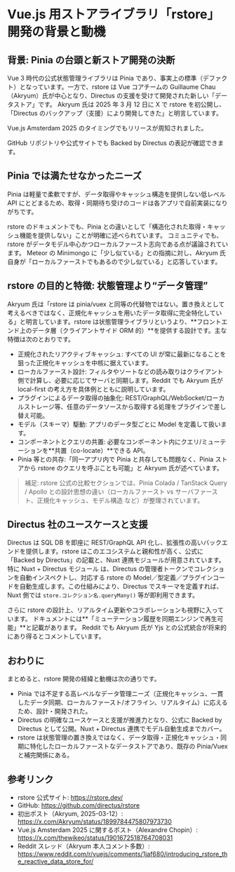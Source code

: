 # Vue.js 用ストアライブラリ「rstore」開発の背景と動機

## 背景: Pinia の台頭と新ストア開発の決断

Vue 3 時代の公式状態管理ライブラリは Pinia であり、事実上の標準（デファクト）となっています。一方で、rstore は Vue コアチームの Guillaume Chau（Akryum）氏が中心となり、Directus の支援を受けて開発された新しい「データストア」です。
Akryum 氏は 2025 年 3 月 12 日に X で rstore を初公開し、「Directus のバックアップ（支援）により開発してきた」と明言しています。

Vue.js Amsterdam 2025 のタイミングでもリリースが周知されました。

GitHub リポジトリや公式サイトでも Backed by Directus の表記が確認できます。

## Pinia では満たせなかったニーズ

Pinia は軽量で柔軟ですが、データ取得やキャッシュ構造を提供しない低レベル API にとどまるため、取得・同期待ち受けのコードは各アプリで自前実装になりがちです。

rstore のドキュメントでも、Pinia との違いとして「構造化された取得・キャッシュ機能を提供しない」ことが明確に述べられています。
コミュニティでも、rstore がデータモデル中心かつローカルファースト志向である点が議論されています。
Meteor の Minimongo に「少し似ている」との指摘に対し、Akryum 氏自身が「ローカルファーストでもあるので少し似ている」と応答しています。

## rstore の目的と特徴: 状態管理より“データ管理”

Akryum 氏は「rstore は pinia/vuex と同等の代替物ではない。置き換えとして考えるべきではなく、正規化キャッシュを用いたデータ取得に完全特化している」と明言しています。rstore は状態管理ライブラリというより、\*\*フロントエンド上のデータ層（クライアントサイド ORM 的）\*\*を提供する設計です。主な特徴は次のとおりです。

- 正規化されたリアクティブキャッシュ: すべての UI が常に最新になることを狙った正規化キャッシュを中核に据えています。
- ローカルファースト設計: フィルタやソートなどの読み取りはクライアント側で計算し、必要に応じてサーバと同期します。Reddit でも Akryum 氏が local-first の考え方を具体例とともに説明しています。
- プラグインによるデータ取得の抽象化: REST/GraphQL/WebSocket/ローカルストレージ等、任意のデータソースから取得する処理をプラグインで差し替え可能。
- モデル（スキーマ）駆動: アプリのデータ型ごとに Model を定義して扱います。
- コンポーネントとクエリの共置: 必要なコンポーネント内にクエリ/ミューテーションを\*\*共置（co-locate）\*\*できる API。
- Pinia 等との共存:「同一アプリ内で Pinia と共存しても問題なく、Pinia ストアから rstore のクエリを呼ぶことも可能」と Akryum 氏が述べています。

> 補足: rstore 公式の比較セクションでは、Pinia Colada / TanStack Query / Apollo との設計思想の違い（ローカルファースト vs サーバファースト、正規化キャッシュ、モデル構造 など）が整理されています。

## Directus 社のユースケースと支援

Directus は SQL DB を即座に REST/GraphQL API 化し、拡張性の高いバックエンドを提供します。rstore はこのエコシステムと親和性が高く、公式に「Backed by Directus」の記載と、Nuxt 連携モジュールが用意されています。特に Nuxt + Directus モジュール は、Directus の管理者トークンでコレクションを自動インスペクトし、対応する rstore の Model／型定義／プラグインコードを自動生成します。この仕組みにより、Directus でスキーマを定義すれば、Nuxt 側では `store.コレクション名.queryMany()` 等が即利用できます。

さらに rstore の設計上、リアルタイム更新やコラボレーションも視野に入っています。
ドキュメントには\*\*「ミューテーション履歴を同期エンジンで再生可能」\*\*と記載があります。
Reddit でも Akryum 氏が Yjs との公式統合が将来的にあり得るとコメントしています。

## おわりに

まとめると、rstore 開発の経緯と動機は次の通りです。

- Pinia では不足する高レベルなデータ管理ニーズ（正規化キャッシュ、一貫したデータ同期、ローカルファースト/オフライン、リアルタイム）に応えるため、設計・開発された。
- Directus の明確なユースケースと支援が推進力となり、公式に Backed by Directus として公開。Nuxt + Directus 連携でモデル自動生成までカバー。
- rstore は状態管理の置き換えではなく、データ取得・正規化キャッシュ・同期に特化したローカルファーストなデータストアであり、既存の Pinia/Vuex と補完関係にある。

## 参考リンク

- rstore 公式サイト: https://rstore.dev/
- GitHub: https://github.com/directus/rstore
- 初出ポスト（Akryum, 2025-03-12）: https://x.com/Akryum/status/1899784475807973730
- Vue.js Amsterdam 2025 に関するポスト（Alexandre Chopin）: https://x.com/thewikeo/status/1901672518764708031
- Reddit スレッド（Akryum 本人コメント多数）: https://www.reddit.com/r/vuejs/comments/1jaf680/introducing_rstore_the_reactive_data_store_for/
